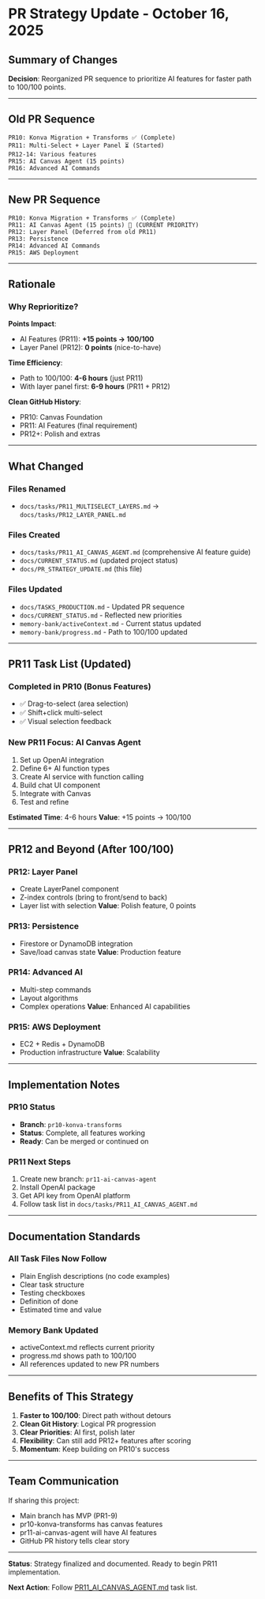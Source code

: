 # PR Strategy Update - October 16, 2025

## Summary of Changes

**Decision**: Reorganized PR sequence to prioritize AI features for faster path to 100/100 points.

---

## Old PR Sequence

```
PR10: Konva Migration + Transforms ✅ (Complete)
PR11: Multi-Select + Layer Panel ⏳ (Started)
PR12-14: Various features
PR15: AI Canvas Agent (15 points)
PR16: Advanced AI Commands
```

---

## New PR Sequence

```
PR10: Konva Migration + Transforms ✅ (Complete)
PR11: AI Canvas Agent (15 points) 🚀 (CURRENT PRIORITY)
PR12: Layer Panel (Deferred from old PR11)
PR13: Persistence
PR14: Advanced AI Commands
PR15: AWS Deployment
```

---

## Rationale

### Why Reprioritize?

**Points Impact**:
- AI Features (PR11): **+15 points → 100/100**
- Layer Panel (PR12): **0 points** (nice-to-have)

**Time Efficiency**:
- Path to 100/100: **4-6 hours** (just PR11)
- With layer panel first: **6-9 hours** (PR11 + PR12)

**Clean GitHub History**:
- PR10: Canvas Foundation
- PR11: AI Features (final requirement)
- PR12+: Polish and extras

---

## What Changed

### Files Renamed
- `docs/tasks/PR11_MULTISELECT_LAYERS.md` → `docs/tasks/PR12_LAYER_PANEL.md`

### Files Created
- `docs/tasks/PR11_AI_CANVAS_AGENT.md` (comprehensive AI feature guide)
- `docs/CURRENT_STATUS.md` (updated project status)
- `docs/PR_STRATEGY_UPDATE.md` (this file)

### Files Updated
- `docs/TASKS_PRODUCTION.md` - Updated PR sequence
- `docs/CURRENT_STATUS.md` - Reflected new priorities
- `memory-bank/activeContext.md` - Current status updated
- `memory-bank/progress.md` - Path to 100/100 updated

---

## PR11 Task List (Updated)

### Completed in PR10 (Bonus Features)
- ✅ Drag-to-select (area selection)
- ✅ Shift+click multi-select
- ✅ Visual selection feedback

### New PR11 Focus: AI Canvas Agent
1. Set up OpenAI integration
2. Define 6+ AI function types
3. Create AI service with function calling
4. Build chat UI component
5. Integrate with Canvas
6. Test and refine

**Estimated Time**: 4-6 hours
**Value**: +15 points → 100/100

---

## PR12 and Beyond (After 100/100)

### PR12: Layer Panel
- Create LayerPanel component
- Z-index controls (bring to front/send to back)
- Layer list with selection
**Value**: Polish feature, 0 points

### PR13: Persistence
- Firestore or DynamoDB integration
- Save/load canvas state
**Value**: Production feature

### PR14: Advanced AI
- Multi-step commands
- Layout algorithms
- Complex operations
**Value**: Enhanced AI capabilities

### PR15: AWS Deployment
- EC2 + Redis + DynamoDB
- Production infrastructure
**Value**: Scalability

---

## Implementation Notes

### PR10 Status
- **Branch**: `pr10-konva-transforms`
- **Status**: Complete, all features working
- **Ready**: Can be merged or continued on

### PR11 Next Steps
1. Create new branch: `pr11-ai-canvas-agent`
2. Install OpenAI package
3. Get API key from OpenAI platform
4. Follow task list in `docs/tasks/PR11_AI_CANVAS_AGENT.md`

---

## Documentation Standards

### All Task Files Now Follow
- Plain English descriptions (no code examples)
- Clear task structure
- Testing checkboxes
- Definition of done
- Estimated time and value

### Memory Bank Updated
- activeContext.md reflects current priority
- progress.md shows path to 100/100
- All references updated to new PR numbers

---

## Benefits of This Strategy

1. **Faster to 100/100**: Direct path without detours
2. **Clean Git History**: Logical PR progression
3. **Clear Priorities**: AI first, polish later
4. **Flexibility**: Can still add PR12+ features after scoring
5. **Momentum**: Keep building on PR10's success

---

## Team Communication

If sharing this project:
- Main branch has MVP (PR1-9)
- pr10-konva-transforms has canvas features
- pr11-ai-canvas-agent will have AI features
- GitHub PR history tells clear story

---

**Status**: Strategy finalized and documented. Ready to begin PR11 implementation.

**Next Action**: Follow [PR11_AI_CANVAS_AGENT.md](./tasks/PR11_AI_CANVAS_AGENT.md) task list.

